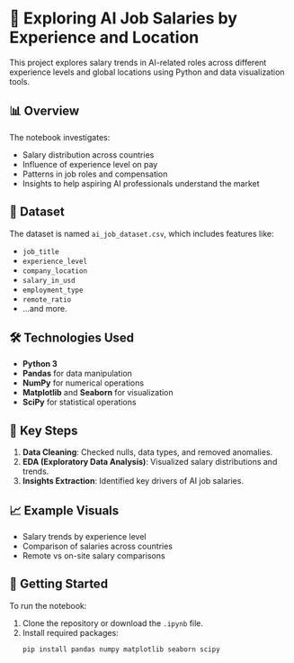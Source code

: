 # 🧠 Exploring AI Job Salaries by Experience and Location

This project explores salary trends in AI-related roles across different experience levels and global locations using Python and data visualization tools.

## 📊 Overview

The notebook investigates:
- Salary distribution across countries
- Influence of experience level on pay
- Patterns in job roles and compensation
- Insights to help aspiring AI professionals understand the market

## 📁 Dataset

The dataset is named `ai_job_dataset.csv`, which includes features like:
- `job_title`
- `experience_level`
- `company_location`
- `salary_in_usd`
- `employment_type`
- `remote_ratio`
- ...and more.

## 🛠️ Technologies Used

- **Python 3**
- **Pandas** for data manipulation
- **NumPy** for numerical operations
- **Matplotlib** and **Seaborn** for visualization
- **SciPy** for statistical operations

## 📌 Key Steps

1. **Data Cleaning**: Checked nulls, data types, and removed anomalies.
2. **EDA (Exploratory Data Analysis)**: Visualized salary distributions and trends.
3. **Insights Extraction**: Identified key drivers of AI job salaries.

## 📈 Example Visuals

- Salary trends by experience level
- Comparison of salaries across countries
- Remote vs on-site salary comparisons

## 🚀 Getting Started

To run the notebook:
1. Clone the repository or download the `.ipynb` file.
2. Install required packages:
   ```bash
   pip install pandas numpy matplotlib seaborn scipy
